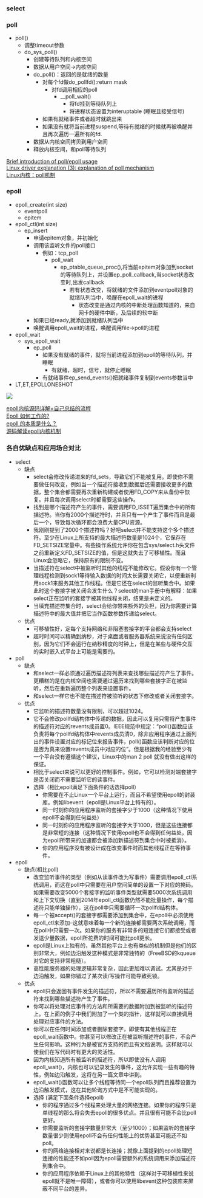 ### select<br>

### poll<br>
  - poll()
    - 调整timeout参数
    - do_sys_poll()
      - 创建等待队列和内核空间
      - 数据从用户空间->内核空间
      - do_poll()：返回的是就绪的数量
        - 对每个fd做do_pollfd():return mask
          - 对fd调用相应的poll
            - __poll_wait()
              - 将fd挂到等待队列上
              - 将进程状态设置为interuptable (睡眠且接受信号)
        - 如果有就绪事件或者超时就跳出来
        - 如果没有就将当前进程suspend,等待有就绪的时候就再被唤醒并且再次遍历一遍所有的fd.
      - 数据从内核空间拷贝到用户空间
      - 释放内核空间，和poll等待队列
      
[Brief introduction of poll/epoll usage](https://www.programmersought.com/article/72415747853/)<br>
[Linux driver explanation (3): explanation of poll mechanism](https://www.programmersought.com/article/21054095639/)<br>
[Linux内核：poll机制](https://blog.csdn.net/jansonzhe/article/details/48576025)<br>

### epoll<br>
- epoll_create(int size)
  - eventpoll
  - epitem
- epoll_ctl(int size)
  - ep_insert
    - 申请epitem对象，并初始化
    - 调用该监听文件的poll接口  
      - 例如：tcp_poll
        - poll_wait
          - ep_ptable_queue_proc(),将当前epitem对象加到socket的等待队列上，并设置ep_poll_callback,当socket状态改变时,出发callback
            - 若有状态改变，将就绪的文件添加到eventpoll对象的就绪队列当中，唤醒在epoll_wait的进程
              - 状态改变是通过内核的中断处理函数知道的，来自网卡的硬件中断，及后续的软中断
    - 如果已经ready,就添加到就绪队列当中
    - 唤醒调用epoll_wait的进程，唤醒调用file->poll的进程
- epoll_wait
  - sys_epoll_wait
    - ep_poll
      - 如果没有就绪的事件，就将当前进程添加到epoll的等待队列，并睡眠
        - 有就绪，超时，信号，就停止睡眠
      - 有就绪事件ep_send_events()把就绪事件复制到events参数当中     
- LT,ET,EPOLLONESHOT




![](https://mmbiz.qpic.cn/mmbiz_jpg/ciab8jTiab9J7oou7m3TsR2NhOrHnNFqibIGW2VzT7Pqf5VIibN3QWj44htzkrvOfnTcJlzicg2Y3Hq220XSVEa3ibjg/640?wx_fmt=jpeg)<br>

[epoll内核源码详解+自己总结的流程 ](https://www.nowcoder.com/discuss/26226)<br>
[Epoll 如何工作的?](https://www.ershicimi.com/p/6754e4da3554da74821f8fd4a3a5bbb9)<br>
[epoll 的本质是什么？](https://my.oschina.net/editorial-story/blog/3052308)<br>
[源码解读epoll内核机制](http://gityuan.com/2019/01/06/linux-epoll/)


### 各自优缺点和应用场合对比<br>
- select
  - 缺点
    - select会修改传递进来的fd_sets，导致它们不能被复用。即使你不需要做任何改变，例如当一个描述符接收到数据后还需要接收更多的数据，整个集合都需要再次重新构建或者使用FD_COPY来从备份中恢复。并且每次调用select时都需要这些操作。
    - 找到是哪个描述符产生的事件，需要调用FD_ISSET遍历集合中的所有描述符。当你有2000个描述符时，并且只有一个产生了事件而且是最后一个，导致每次循环都会浪费大量CPU资源。
    - 我刚刚提到了2000个描述符吗？好吧select并不能支持这个多个描述符。至少在Linux上所支持的最大描述符数量是1024个，它保存在FD_SETSIZE常量中。有些操作系统允许你在包含sys/select.h头文件之前重新定义FD_SETSIZE的值，但是这就失去了可移植性。而且Linux会忽略它，保持原有的限制不变。
    - 当描述符在select中被监听时其他的线程不能修改它。假设你有一个管理线程检测到sock1等待输入数据的时间太长需要关闭它，以便重新利用sock1来服务其他工作线程。但是它还在select的监听集合中。如果此时这个套接字被关闭会发生什么？select的man手册中有解释：如果select正在监听的套接字被其他线程关闭，结果是未定义的。
    - 当填充描述符集合时，select会给你带来额外的负担，因为你需要计算描述符中的最大值并把它当作函数参数传递给select。
  - 优点
    - 可移植性好，定每个支持网络和非阻塞套接字的平台都会支持select
    - 超时时间可以精确到纳秒，对于桌面或者服务器系统来说没有任何区别，因为它们不会运行在纳秒精度的时钟上，但是在某些与硬件交互的实时嵌入式平台上可能是需要的。
- poll
  - 缺点
    - 和select一样必须通过遍历描述符列表来查找哪些描述符产生了事件。更糟糕的是在内核空间也需要通过遍历来找到哪些套接字正在被监听，然后在重新遍历整个列表来设置事件。
    - 和select一样它也不能在描述符被监听的状态下修改或者关闭套接字。
  - 优点
    - 它监听的描述符数量没有限制，可以超过1024。
    - 它不会修改pollfd结构体中传递的数据，因此可以复用只需将产生事件的描述符对应的revents成员置0。IEEE规范中规定：“poll()函数应该负责将每个pollfd结构体中revents成员清0，除非应用程序通过上面列出的事件设置对应的标记位来报告事件，poll()函数应该判断对应的位是否为真来设置revents成员中对应的位”。但是根据我的经验至少有一个平台没有遵循这个建议，Linux中的man 2 poll 就没有做出这样的保证。
    - 相比于select来说可以更好的控制事件。例如，它可以检测对端套接字是否关闭而不需要监听它的读事件。
    - 选择（相比epoll满足下面条件的话选择poll）
      - 你需要在不止Linux一个平台上运行，而且不希望使用epoll的封装库。例如libevent（epoll是Linux平台上特有的）。
      - 同一时刻你的应用程序监听的套接字少于1000（这种情况下使用epoll不会得到任何益处）
      - 同一时刻你的应用程序监听的套接字大于1000，但是这些连接都是非常短的连接（这种情况下使用epoll也不会得到任何益处，因为epoll所带来的加速都会被添加新描述符到集合中时被抵消）。
      - 你的应用程序没有被设计成在改变事件时而其他线程正在等待事件。
- epoll
  - 缺点(相比poll)
    - 改变监听事件的类型（例如从读事件改为写事件）需要调用epoll_ctl系统调用，而这在poll中只需要在用户空间简单的设置一下对应的掩码。如果需要改变5000个套接字的监听事件类型就需要5000次系统调用和上下文切换（直到2014年epoll_ctl函数仍然不能批量操作，每个描述符只能单独操作），这在poll中只需要循环一次pollfd结构体。
    - 每一个被accept()的套接字都需要添加到集合中，在epoll中必须使用epoll_ctl来添加–这就意味着每一个新的连接都需要两次系统调用，而在poll中只需要一次。如果你的服务有非常多的短连接它们都接受或者发送少量数据，epoll所花费的时间可能比poll更长。
    - epoll是Linux上独有的，虽然其他平台上也有类似的机制但是他们的区别非常大，例如边沿触发这种模式是非常独特的（FreeBSD的kqueue对它的支持非常粗糙）。
    - 高性能服务器的处理逻辑非常复杂，因此更加难以调试。尤其是对于边沿触发，如果你错过了某次读/写操作可能导致死锁。
  - 优点
    - epoll只会返回有事件发生的描述符，所以不需要遍历所有监听的描述符来找到哪些描述符产生了事件。
    - 你可以将处理对应事件的方法和所需要的数据附加到被监听的描述符上。在上面的例子中我们附加了一个类的指针，这样就可以直接调用处理对应事件的方法。
    - 你可以在任何时间添加或者删除套接字，即使有其他线程正在epoll_wait函数中。你甚至可以修改正在被监听描述符的事件，不会产生任何影响。这种行为是被官方支持的而且有文档说明。这样就可以使我们在写代码时有更大的灵活性。
    - 因为内核知道所有被监听的描述符，所以即使没有人调用epoll_wait()，内核也可以记录发生的事件，这允许实现一些有趣的特性，例如边沿触发，这将在另一篇文章中讲到。
    - epoll_wait()函数可以让多个线程等待同一个epoll队列而且推荐设置为边沿触发模式，这在其他轮询方式中是不可能实现的。
    - 选择 (满足下面条件选择epoll)
      - 你的程序通过多个线程来处理大量的网络连接。如果你的程序只是单线程的那么将会失去epoll的很多优点。并且很有可能不会比poll更好。
      - 你需要监听的套接字数量非常大（至少1000）；如果监听的套接字数量很少则使用epoll不会有任何性能上的优势甚至可能还不如poll。
      - 你的网络连接相对来说都是长连接；就像上面提到的epoll处理短连接的性能还不如poll因为epoll需要额外的系统调用来添加描述符到集合中。
      - 你的应用程序依赖于Linux上的其他特性（这样对于可移植性来说epoll就不是唯一障碍），或者你可以使用libevent这种包装库来屏蔽不同平台的差异。
